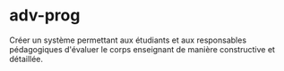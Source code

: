# adv-prog
Créer un système permettant aux étudiants et aux responsables pédagogiques d'évaluer le corps enseignant de manière constructive et détaillée.
